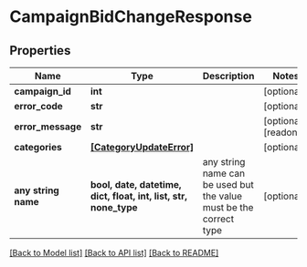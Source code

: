 # CampaignBidChangeResponse


## Properties
Name | Type | Description | Notes
------------ | ------------- | ------------- | -------------
**campaign_id** | **int** |  | [optional] 
**error_code** | **str** |  | [optional] 
**error_message** | **str** |  | [optional] [readonly] 
**categories** | [**[CategoryUpdateError]**](CategoryUpdateError.md) |  | [optional] 
**any string name** | **bool, date, datetime, dict, float, int, list, str, none_type** | any string name can be used but the value must be the correct type | [optional]

[[Back to Model list]](../README.md#documentation-for-models) [[Back to API list]](../README.md#documentation-for-api-endpoints) [[Back to README]](../README.md)


